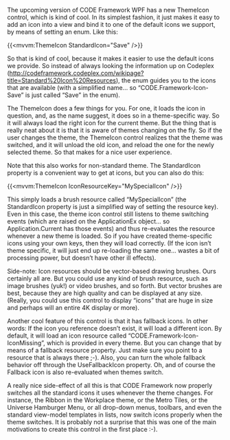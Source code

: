 The upcoming version of CODE Framework WPF has a new ThemeIcon control, which is kind of cool. In its simplest fashion, it just makes it easy to add an icon into a view and bind it to one of the default icons we support, by means of setting an enum. Like this:

{{<mvvm:ThemeIcon StandardIcon="Save" />}}

So that is kind of cool, because it makes it easier to use the default icons we provide. So instead of always looking the information up on Codeplex (http://codeframework.codeplex.com/wikipage?title=Standard%20Icon%20Resources), the enum guides you to the icons that are available (with a simplified name… so “CODE.Framework-Icon-Save” is just called “Save” in the enum).

The ThemeIcon does a few things for you. For one, it loads the icon in question, and, as the name suggest, it does so in a theme-specific way. So it will always load the right icon for the current theme. But the thing that is really neat about it is that it is aware of themes changing on the fly. So if the user changes the theme, the ThemeIcon control realizes that the theme was switched, and it will unload the old icon, and reload the one for the newly selected theme. So that makes for a nice user experience.

Note that this also works for non-standard theme. The StandardIcon property is a convenient way to get at icons, but you can also do this:

{{<mvvm:ThemeIcon IconResourceKey="MySpecialIcon" />}}

This simply loads a brush resource called “MySpecialIcon” (the StandardIcon property is just a simplified way of setting the resource key). Even in this case, the theme icon control still listens to theme switching events (which are raised on the ApplicationEx object… so Application.Current has those events) and thus re-evaluates the resource whenever a new theme is loaded. So if you have created theme-specific icons using your own keys, then they will load correctly. (If the icon isn’t theme specific, it will just end up re-loading the same one… wastes a bit of processing power, but doesn’t have other ill effects). 

Side-note: Icon resources should be vector-based drawing brushes. Ours certainly all are. But you could use any kind of brush resource, such as image brushes (yuk!) or video brushes, and so forth. But vector brushes are best, because they are high quality and can be displayed at any size. (Really, you could use this control to display “icons” that are huge in size and perhaps will an entire 4K display or more).

Another cool feature of this control is that it has fallback icons. In other words: If the icon you reference doesn’t exist, it will load a different icon. By default, it will load an icon resource called “CODE.Framework-Icon-IconMissing”, which is provided in every theme. But you can change that by means of a fallback resource property. Just make sure you point to a resource that is always there ;-). Also, you can turn the whole fallback behavior off through the UseFallbackIcon property. Oh, and of course the Fallback icon is also re-evaluated when themes switch.

A really nice side-effect of all this is that CODE Framework now properly switches all the standard icons it uses whenever the theme changes. For instance, the Ribbon in the Workplace theme, or the Metro Tiles, or the Universe Hamburger Menu, or all drop-down menus, toolbars, and even the standard view-model templates in lists, now switch icons properly when the theme switches. It is probably not a surprise that this was one of the main motivations to create this control in the first place :-).
